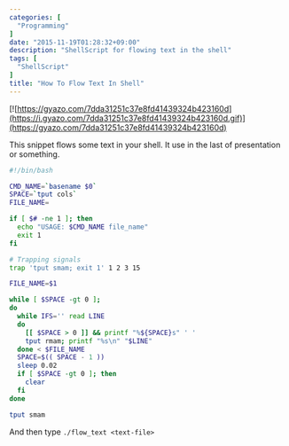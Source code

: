 ```yaml
---
categories: [
  "Programming"
]
date: "2015-11-19T01:28:32+09:00"
description: "ShellScript for flowing text in the shell"
tags: [
  "ShellScript"
]
title: "How To Flow Text In Shell"
---
```


[![https://gyazo.com/7dda31251c37e8fd41439324b423160d](https://i.gyazo.com/7dda31251c37e8fd41439324b423160d.gif)](https://gyazo.com/7dda31251c37e8fd41439324b423160d)

This snippet flows some text in your shell.  It use in the last of presentation or something.

```bash
#!/bin/bash

CMD_NAME=`basename $0`
SPACE=`tput cols`
FILE_NAME=

if [ $# -ne 1 ]; then
  echo "USAGE: $CMD_NAME file_name"
  exit 1
fi

# Trapping signals
trap 'tput smam; exit 1' 1 2 3 15

FILE_NAME=$1

while [ $SPACE -gt 0 ];
do
  while IFS='' read LINE
  do
    [[ $SPACE > 0 ]] && printf "%${SPACE}s" ' '
    tput rmam; printf "%s\n" "$LINE"
  done < $FILE_NAME
  SPACE=$(( SPACE - 1 ))
  sleep 0.02
  if [ $SPACE -gt 0 ]; then
    clear
  fi
done

tput smam
```

And then type `./flow_text <text-file>`

